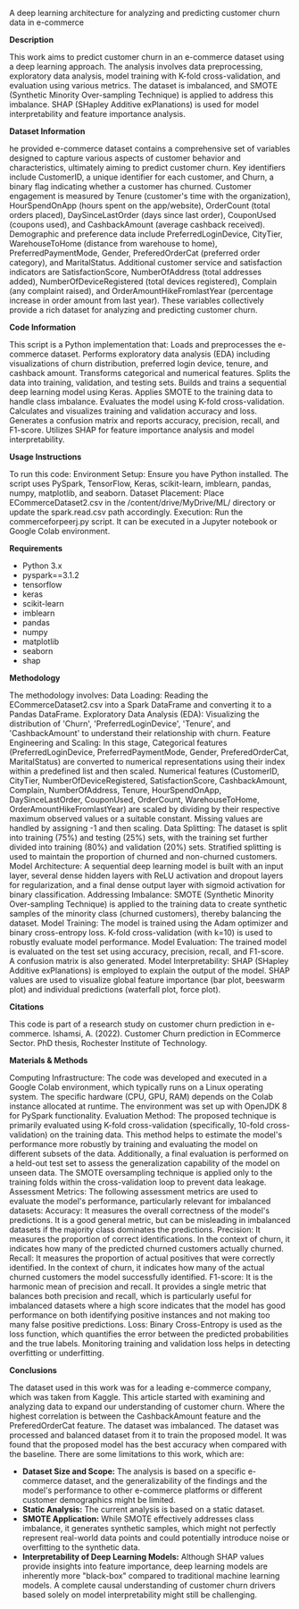 A deep learning architecture for analyzing and predicting customer churn data in e-commerce

__Description__

This work aims to predict customer churn in an e-commerce dataset using a deep learning approach. The analysis involves data preprocessing, exploratory data analysis, model training with K-fold cross-validation, and evaluation using various metrics. The dataset is imbalanced, and SMOTE (Synthetic Minority Over-sampling Technique) is applied to address this imbalance. SHAP (SHapley Additive exPlanations) is used for model interpretability and feature importance analysis.

__Dataset Information__ 

he provided e-commerce dataset contains a comprehensive set of variables designed to capture various aspects of customer behavior and characteristics, ultimately aiming to predict customer churn. Key identifiers include CustomerID, a unique identifier for each customer, and Churn, a binary flag indicating whether a customer has churned. Customer engagement is measured by Tenure (customer's time with the organization), HourSpendOnApp (hours spent on the app/website), OrderCount (total orders placed), DaySinceLastOrder (days since last order), CouponUsed (coupons used), and CashbackAmount (average cashback received). Demographic and preference data include PreferredLoginDevice, CityTier, WarehouseToHome (distance from warehouse to home), PreferredPaymentMode, Gender,  PreferedOrderCat (preferred order category), and  MaritalStatus. Additional customer service and satisfaction indicators are SatisfactionScore, NumberOfAddress (total addresses added), NumberOfDeviceRegistered (total devices registered), Complain (any complaint raised), and OrderAmountHikeFromlastYear (percentage increase in order amount from last year). These variables collectively provide a rich dataset for analyzing and predicting customer churn.

__Code Information__

This script is a Python implementation that:
Loads and preprocesses the e-commerce dataset.
Performs exploratory data analysis (EDA) including visualizations of churn distribution, preferred login device, tenure, and cashback amount.
Transforms categorical and numerical features.
Splits the data into training, validation, and testing sets.
Builds and trains a sequential deep learning model using Keras.
Applies SMOTE to the training data to handle class imbalance.
Evaluates the model using K-fold cross-validation.
Calculates and visualizes training and validation accuracy and loss.
Generates a confusion matrix and reports accuracy, precision, recall, and F1-score.
Utilizes SHAP for feature importance analysis and model interpretability.

__Usage Instructions__

To run this code:
Environment Setup: Ensure you have Python installed. The script uses PySpark, TensorFlow, Keras, scikit-learn, imblearn, pandas, numpy, matplotlib, and seaborn.
Dataset Placement: Place ECommerceDataset2.csv in the /content/drive/MyDrive/ML/ directory or update the spark.read.csv path accordingly.
Execution: Run the commerceforpeerj.py script. It can be executed in a Jupyter notebook or Google Colab environment.

__Requirements__

* Python 3.x
* pyspark==3.1.2
* tensorflow
* keras
* scikit-learn
* imblearn
* pandas
* numpy
* matplotlib
* seaborn
* shap

__Methodology__

The methodology involves:
Data Loading: Reading the ECommerceDataset2.csv into a Spark DataFrame and converting it to a Pandas DataFrame.
Exploratory Data Analysis (EDA): Visualizing the distribution of 'Churn', 'PreferredLoginDevice', 'Tenure', and 'CashbackAmount' to understand their relationship with churn.
Feature Engineering and Scaling: In this stage, Categorical features (PreferredLoginDevice, PreferredPaymentMode, Gender, PreferedOrderCat, MaritalStatus) are converted to numerical representations using their index within a predefined list and then scaled. Numerical features (CustomerID, CityTier, NumberOfDeviceRegistered, SatisfactionScore, CashbackAmount, Complain, NumberOfAddress, Tenure, HourSpendOnApp, DaySinceLastOrder, CouponUsed, OrderCount, WarehouseToHome, OrderAmountHikeFromlastYear) are scaled by dividing by their respective maximum observed values or a suitable constant. Missing values are handled by assigning -1 and then scaling.
Data Splitting: The dataset is split into training (75%) and testing (25%) sets, with the training set further divided into training (80%) and validation (20%) sets. Stratified splitting is used to maintain the proportion of churned and non-churned customers.
Model Architecture: A sequential deep learning model is built with an input layer, several dense hidden layers with ReLU activation and dropout layers for regularization, and a final dense output layer with sigmoid activation for binary classification.
Addressing Imbalance: SMOTE (Synthetic Minority Over-sampling Technique) is applied to the training data to create synthetic samples of the minority class (churned customers), thereby balancing the dataset.
Model Training: The model is trained using the Adam optimizer and binary cross-entropy loss. K-fold cross-validation (with k=10) is used to robustly evaluate model performance.
Model Evaluation: The trained model is evaluated on the test set using accuracy, precision, recall, and F1-score. A confusion matrix is also generated.
Model Interpretability: SHAP (SHapley Additive exPlanations) is employed to explain the output of the model. SHAP values are used to visualize global feature importance (bar plot, beeswarm plot) and individual predictions (waterfall plot, force plot).

__Citations__

This code is part of a research study on customer churn prediction in e-commerce.
lshamsi, A. (2022). Customer Churn prediction in ECommerce Sector. PhD thesis, Rochester Institute  of Technology.

__Materials & Methods__

Computing Infrastructure: The code was developed and executed in a Google Colab environment, which typically runs on a Linux operating system. The specific hardware (CPU, GPU, RAM) depends on the Colab instance allocated at runtime. The environment was set up with OpenJDK 8 for PySpark functionality.
Evaluation Method: The proposed technique is primarily evaluated using K-fold cross-validation (specifically, 10-fold cross-validation) on the training data. This method helps to estimate the model's performance more robustly by training and evaluating the model on different subsets of the data. Additionally, a final evaluation is performed on a held-out test set to assess the generalization capability of the model on unseen data. The SMOTE oversampling technique is applied only to the training folds within the cross-validation loop to prevent data leakage.
Assessment Metrics: The following assessment metrics are used to evaluate the model's performance, particularly relevant for imbalanced datasets:
Accuracy: It measures the overall correctness of the model's predictions. It is a good general metric, but can be misleading in imbalanced datasets if the majority class dominates the predictions.
Precision: It measures the proportion of correct identifications. In the context of churn, it indicates how many of the predicted churned customers actually churned.
Recall: It measures the proportion of actual positives that were correctly identified. In the context of churn, it indicates how many of the actual churned customers the model successfully identified.
F1-score: It is the harmonic mean of precision and recall. It provides a single metric that balances both precision and recall, which is particularly useful for imbalanced datasets where a high score indicates that the model has good performance on both identifying positive instances and not making too many false positive predictions.
Loss: Binary Cross-Entropy is used as the loss function, which quantifies the error between the predicted probabilities and the true labels. Monitoring training and validation loss helps in detecting overfitting or underfitting.

__Conclusions__

The dataset used in this work was for a leading e-commerce company, which was taken from Kaggle. This article started with examining and analyzing data to expand our understanding of customer churn. Where the highest correlation is between the CashbackAmount feature and the PreferedOrderCat feature. The dataset was imbalanced. The dataset was processed and balanced dataset from it to train the proposed model. It was found that the proposed model has the best accuracy when compared with the baseline. There are some limitations to this work, which are:
* __Dataset Size and Scope:__ The analysis is based on a specific e-commerce dataset, and the generalizability of the findings and the model's performance to other e-commerce platforms or different customer demographics might be limited.
* __Static Analysis:__ The current analysis is based on a static dataset.
* __SMOTE Application:__ While SMOTE effectively addresses class imbalance, it generates synthetic samples, which might not perfectly represent real-world data points and could potentially introduce noise or overfitting to the synthetic data. 
* __Interpretability of Deep Learning Models:__ Although SHAP values provide insights into feature importance, deep learning models are inherently more "black-box" compared to traditional machine learning models. A complete causal understanding of customer churn drivers based solely on model interpretability might still be challenging.
